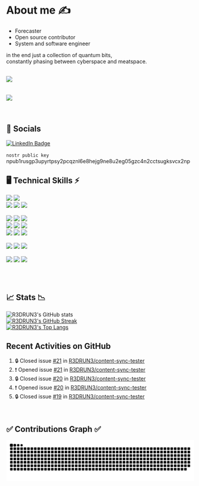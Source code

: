 <!--
**R3DRUN3/R3DRUN3** is a ✨ _special_ ✨ repository because its `README.md` (this file) appears on your GitHub profile.

Here are some ideas to get you started:

- 🔭 I’m currently working on ...
- 🌱 I’m currently learning ...
- 👯 I’m looking to collaborate on ...
- 🤔 I’m looking for help with ...
- 💬 Ask me about ...
- 📫 How to reach me: ...
- 😄 Pronouns: ...
- ⚡ Fun fact: ...

<div style="width: 60%; height: 60%">
  
  ![](emblem.png)
  
</div>

-->


# About me ✍️
- Forecaster
- Open source contributor
- System and software engineer

in the end just a collection of quantum bits,
<br/>
constantly phasing between cyberspace and meatspace.
<br/>
<br/>

<div id="header">
  <img src="https://media.giphy.com/media/077i6AULCXc0FKTj9s/giphy.gif" width="500"/>
</div>
<br/>

![](https://komarev.com/ghpvc/?username=r3drun3&label=PROFILE+VIEWS&color=brightgreen)

<br/>

## 💁 Socials
<div id="badges">
  <a href="https://www.linkedin.com/in/simone-ragonesi-275567222/">
    <img src="https://img.shields.io/badge/LinkedIn-blue?style=for-the-badge&logo=linkedin&logoColor=white" alt="LinkedIn Badge"/>
  </a>
  </div>
  
  `nostr public key` npub1rusgp3upyrtpsy2pcqznl6e8hejg9ne8u2eg05gzc4n2cctsugksvcx2np
<br/>


## 🖥️ Technical Skills  ⚡
![](https://img.shields.io/badge/Code-python-informational?style=flat&logo=python&color=006bb3)
![](https://img.shields.io/badge/Code-node.js-informational?style=flat&logo=node.js&color=00b33c)
<br/>
![](https://img.shields.io/badge/Code-.net-informational?style=flat&logo=.net&color=9933ff)
![](https://img.shields.io/badge/Code-Go-informational?style=flat&logo=go&color=00ace6)
![](https://img.shields.io/badge/Code-JS-informational?style=flat&logo=javascript&color=ffff1a)
<br/>
<br/>
![](https://img.shields.io/badge/Tools-git-informational?style=flat&logo=git&color=ff0000)
![](https://img.shields.io/badge/Tools-docker-informational?style=flat&logo=docker&color=0080ff)
![](https://img.shields.io/badge/Tools-terraform-informational?style=flat&logo=terraform&color=5c0099)
<br/>
![](https://img.shields.io/badge/Tools-ansible-informational?style=flat&logo=ansible&color=001a00)
![](https://img.shields.io/badge/Tools-DBMS-informational?style=flat&logo=database&color=c2c2d6)
![](https://img.shields.io/badge/Tools-serverless-informational?style=flat&logo=serverless&color=ff5050)
<br/>
![](https://img.shields.io/badge/Tools-vagrant-informational?style=flat&logo=vagrant&color=1a75ff)
![](https://img.shields.io/badge/Tools-vault-informational?style=flat&logo=vault&color=000000)
![](https://img.shields.io/badge/Tools-k8s-informational?style=flat&logo=kubernetes&color=006bb3)
<br/>
<br/>
![](https://img.shields.io/badge/OS-linux-informational?style=flat&logo=linux&color=ffbf80)
![](https://img.shields.io/badge/OS-windows-informational?style=flat&logo=windows&color=008AD7)
![](https://img.shields.io/badge/OS-macos-informational?style=flat&logo=apple&color=008AD7)
<br/>
<br/>
![](https://img.shields.io/badge/Cloud-aws-informational?style=flat&logo=amazon&color=ffa64d)
![](https://img.shields.io/badge/Cloud-azure-informational?style=flat&logo=microsoftazure&color=008AD7)
![](https://img.shields.io/badge/Cloud-gcp-informational?style=flat&logo=googlecloud&color=0080ff)

<br/>
<br/>

## 📈 Stats 📉 
<!--
[![Top Langs](https://github-readme-stats.vercel.app/api/top-langs/?username=R3DRUN3&layout=compact)](https://github.com/yushi1007)
-->

![R3DRUN3's GitHub stats](https://github-readme-stats.vercel.app/api?username=R3DRUn3&show_icons=true&theme=dark)
<br/>
[![R3DRUN3's GitHub Streak](http://github-readme-streak-stats.herokuapp.com?user=R3DRUN3&theme=dark&background=000000)](https://git.io/streak-stats)
<br/>
[![R3DRUN3's Top Langs](https://github-readme-stats.vercel.app/api/top-langs/?username=R3DRUN3&layout=compact&theme=vision-friendly-dark)](https://github.com/anuraghazra/github-readme-stats)

## Recent Activities on GitHub

<!--START_SECTION:activity-->
1. 🔒 Closed issue [#21](https://github.com/R3DRUN3/content-sync-tester/issues/21) in [R3DRUN3/content-sync-tester](https://github.com/R3DRUN3/content-sync-tester)
2. ❗ Opened issue [#21](https://github.com/R3DRUN3/content-sync-tester/issues/21) in [R3DRUN3/content-sync-tester](https://github.com/R3DRUN3/content-sync-tester)
3. 🔒 Closed issue [#20](https://github.com/R3DRUN3/content-sync-tester/issues/20) in [R3DRUN3/content-sync-tester](https://github.com/R3DRUN3/content-sync-tester)
4. ❗ Opened issue [#20](https://github.com/R3DRUN3/content-sync-tester/issues/20) in [R3DRUN3/content-sync-tester](https://github.com/R3DRUN3/content-sync-tester)
5. 🔒 Closed issue [#19](https://github.com/R3DRUN3/content-sync-tester/issues/19) in [R3DRUN3/content-sync-tester](https://github.com/R3DRUN3/content-sync-tester)
<!--END_SECTION:activity-->

<br/>

## ✅ Contributions Graph ✅
![Snake animation](https://github.com/r3drun3/r3drun3/blob/output/github-contribution-grid-snake.svg)


